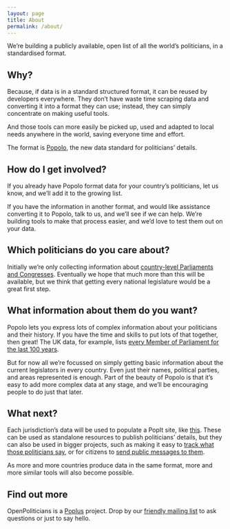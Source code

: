 ```yaml
---
layout: page
title: About
permalink: /about/
---
```


We’re building a publicly available, open list of all the world’s politicians, in a standardised format. 

## Why? 

Because, if data is in a standard structured format, it can be reused by
developers everywhere. They don’t have waste time scraping data and
converting it into a format they can use; instead, they can simply
concentrate on making useful tools. 

And those tools can more easily be picked up, used and adapted to local
needs anywhere in the world, saving everyone time and effort.

The format is [Popolo](http://www.popoloproject.com/), the new data
standard for politicians’ details.

## How do I get involved?

If you already have Popolo format data for your country’s politicians,
let us know, and we’ll add it to the growing list.

If you have the information in another format, and would like assistance
converting it to Popolo, talk to us, and we’ll see if we can help. We’re
building tools to make that process easier, and we’d love to test them
out on your data.

## Which politicians do you care about?

Initially we’re only collecting information about 
[country-level Parliaments and Congresses](http://en.wikipedia.org/wiki/List_of_legislatures_by_country).
Eventually we hope that much more than this will be available, but we
think that getting every national legislature would be a great first
step.

## What information about them do you want?

Popolo lets you express lots of complex information about your
politicians and their history. If you have the time and skills to put
lots of that together, then great! The UK data, for example, lists 
[every Member of Parliament for the last 100 years](https://parliament.popit.mysociety.org/persons/). 

But for now all we’re focussed on simply getting basic information about
the current legislators in every country. Even just their names,
political parties, and areas represented is enough. Part of the beauty
of Popolo is that it’s easy to add more complex data at any stage, and
we’ll be encouraging people to do just that later.

## What next?

Each jurisdiction’s data will be used to populate a PopIt site, like
[this](https://sinar-malaysia.popit.mysociety.org/). These can be used
as standalone resources to publish politicians’ details, but they can
also be used in bigger projects, such as making it easy to [track what
those politicians say](http://sayit.poplus.org/), or for citizens to
[send public messages to them](http://writeit.poplus.org/). 

As more and more countries produce data in the same format, more and
more similar tools will also become possible.  

## Find out more

OpenPoliticians is a [Poplus](http://www.poplus.org/) project. Drop by
our [friendly mailing list](https://groups.google.com/forum/#!forum/poplus) 
to ask questions or just to say hello.

